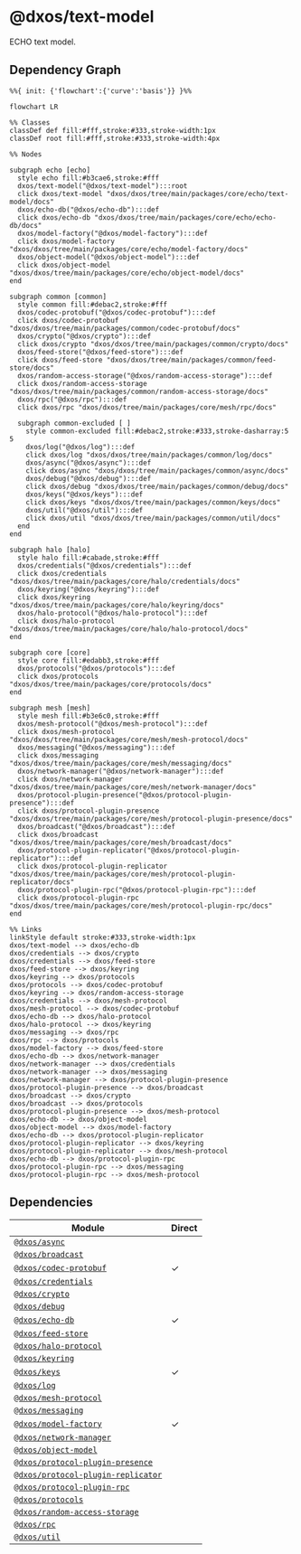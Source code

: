 # @dxos/text-model

ECHO text model.

## Dependency Graph

```mermaid
%%{ init: {'flowchart':{'curve':'basis'}} }%%

flowchart LR

%% Classes
classDef def fill:#fff,stroke:#333,stroke-width:1px
classDef root fill:#fff,stroke:#333,stroke-width:4px

%% Nodes

subgraph echo [echo]
  style echo fill:#b3cae6,stroke:#fff
  dxos/text-model("@dxos/text-model"):::root
  click dxos/text-model "dxos/dxos/tree/main/packages/core/echo/text-model/docs"
  dxos/echo-db("@dxos/echo-db"):::def
  click dxos/echo-db "dxos/dxos/tree/main/packages/core/echo/echo-db/docs"
  dxos/model-factory("@dxos/model-factory"):::def
  click dxos/model-factory "dxos/dxos/tree/main/packages/core/echo/model-factory/docs"
  dxos/object-model("@dxos/object-model"):::def
  click dxos/object-model "dxos/dxos/tree/main/packages/core/echo/object-model/docs"
end

subgraph common [common]
  style common fill:#debac2,stroke:#fff
  dxos/codec-protobuf("@dxos/codec-protobuf"):::def
  click dxos/codec-protobuf "dxos/dxos/tree/main/packages/common/codec-protobuf/docs"
  dxos/crypto("@dxos/crypto"):::def
  click dxos/crypto "dxos/dxos/tree/main/packages/common/crypto/docs"
  dxos/feed-store("@dxos/feed-store"):::def
  click dxos/feed-store "dxos/dxos/tree/main/packages/common/feed-store/docs"
  dxos/random-access-storage("@dxos/random-access-storage"):::def
  click dxos/random-access-storage "dxos/dxos/tree/main/packages/common/random-access-storage/docs"
  dxos/rpc("@dxos/rpc"):::def
  click dxos/rpc "dxos/dxos/tree/main/packages/core/mesh/rpc/docs"

  subgraph common-excluded [ ]
    style common-excluded fill:#debac2,stroke:#333,stroke-dasharray:5 5
    dxos/log("@dxos/log"):::def
    click dxos/log "dxos/dxos/tree/main/packages/common/log/docs"
    dxos/async("@dxos/async"):::def
    click dxos/async "dxos/dxos/tree/main/packages/common/async/docs"
    dxos/debug("@dxos/debug"):::def
    click dxos/debug "dxos/dxos/tree/main/packages/common/debug/docs"
    dxos/keys("@dxos/keys"):::def
    click dxos/keys "dxos/dxos/tree/main/packages/common/keys/docs"
    dxos/util("@dxos/util"):::def
    click dxos/util "dxos/dxos/tree/main/packages/common/util/docs"
  end
end

subgraph halo [halo]
  style halo fill:#cabade,stroke:#fff
  dxos/credentials("@dxos/credentials"):::def
  click dxos/credentials "dxos/dxos/tree/main/packages/core/halo/credentials/docs"
  dxos/keyring("@dxos/keyring"):::def
  click dxos/keyring "dxos/dxos/tree/main/packages/core/halo/keyring/docs"
  dxos/halo-protocol("@dxos/halo-protocol"):::def
  click dxos/halo-protocol "dxos/dxos/tree/main/packages/core/halo/halo-protocol/docs"
end

subgraph core [core]
  style core fill:#edabb3,stroke:#fff
  dxos/protocols("@dxos/protocols"):::def
  click dxos/protocols "dxos/dxos/tree/main/packages/core/protocols/docs"
end

subgraph mesh [mesh]
  style mesh fill:#b3e6c0,stroke:#fff
  dxos/mesh-protocol("@dxos/mesh-protocol"):::def
  click dxos/mesh-protocol "dxos/dxos/tree/main/packages/core/mesh/mesh-protocol/docs"
  dxos/messaging("@dxos/messaging"):::def
  click dxos/messaging "dxos/dxos/tree/main/packages/core/mesh/messaging/docs"
  dxos/network-manager("@dxos/network-manager"):::def
  click dxos/network-manager "dxos/dxos/tree/main/packages/core/mesh/network-manager/docs"
  dxos/protocol-plugin-presence("@dxos/protocol-plugin-presence"):::def
  click dxos/protocol-plugin-presence "dxos/dxos/tree/main/packages/core/mesh/protocol-plugin-presence/docs"
  dxos/broadcast("@dxos/broadcast"):::def
  click dxos/broadcast "dxos/dxos/tree/main/packages/core/mesh/broadcast/docs"
  dxos/protocol-plugin-replicator("@dxos/protocol-plugin-replicator"):::def
  click dxos/protocol-plugin-replicator "dxos/dxos/tree/main/packages/core/mesh/protocol-plugin-replicator/docs"
  dxos/protocol-plugin-rpc("@dxos/protocol-plugin-rpc"):::def
  click dxos/protocol-plugin-rpc "dxos/dxos/tree/main/packages/core/mesh/protocol-plugin-rpc/docs"
end

%% Links
linkStyle default stroke:#333,stroke-width:1px
dxos/text-model --> dxos/echo-db
dxos/credentials --> dxos/crypto
dxos/credentials --> dxos/feed-store
dxos/feed-store --> dxos/keyring
dxos/keyring --> dxos/protocols
dxos/protocols --> dxos/codec-protobuf
dxos/keyring --> dxos/random-access-storage
dxos/credentials --> dxos/mesh-protocol
dxos/mesh-protocol --> dxos/codec-protobuf
dxos/echo-db --> dxos/halo-protocol
dxos/halo-protocol --> dxos/keyring
dxos/messaging --> dxos/rpc
dxos/rpc --> dxos/protocols
dxos/model-factory --> dxos/feed-store
dxos/echo-db --> dxos/network-manager
dxos/network-manager --> dxos/credentials
dxos/network-manager --> dxos/messaging
dxos/network-manager --> dxos/protocol-plugin-presence
dxos/protocol-plugin-presence --> dxos/broadcast
dxos/broadcast --> dxos/crypto
dxos/broadcast --> dxos/protocols
dxos/protocol-plugin-presence --> dxos/mesh-protocol
dxos/echo-db --> dxos/object-model
dxos/object-model --> dxos/model-factory
dxos/echo-db --> dxos/protocol-plugin-replicator
dxos/protocol-plugin-replicator --> dxos/keyring
dxos/protocol-plugin-replicator --> dxos/mesh-protocol
dxos/echo-db --> dxos/protocol-plugin-rpc
dxos/protocol-plugin-rpc --> dxos/messaging
dxos/protocol-plugin-rpc --> dxos/mesh-protocol
```

## Dependencies

| Module | Direct |
|---|---|
| [`@dxos/async`](../../../../common/async/docs/README.md) |  |
| [`@dxos/broadcast`](../../../mesh/broadcast/docs/README.md) |  |
| [`@dxos/codec-protobuf`](../../../../common/codec-protobuf/docs/README.md) | &check; |
| [`@dxos/credentials`](../../../halo/credentials/docs/README.md) |  |
| [`@dxos/crypto`](../../../../common/crypto/docs/README.md) |  |
| [`@dxos/debug`](../../../../common/debug/docs/README.md) |  |
| [`@dxos/echo-db`](../../echo-db/docs/README.md) | &check; |
| [`@dxos/feed-store`](../../../../common/feed-store/docs/README.md) |  |
| [`@dxos/halo-protocol`](../../../halo/halo-protocol/docs/README.md) |  |
| [`@dxos/keyring`](../../../halo/keyring/docs/README.md) |  |
| [`@dxos/keys`](../../../../common/keys/docs/README.md) | &check; |
| [`@dxos/log`](../../../../common/log/docs/README.md) |  |
| [`@dxos/mesh-protocol`](../../../mesh/mesh-protocol/docs/README.md) |  |
| [`@dxos/messaging`](../../../mesh/messaging/docs/README.md) |  |
| [`@dxos/model-factory`](../../model-factory/docs/README.md) | &check; |
| [`@dxos/network-manager`](../../../mesh/network-manager/docs/README.md) |  |
| [`@dxos/object-model`](../../object-model/docs/README.md) |  |
| [`@dxos/protocol-plugin-presence`](../../../mesh/protocol-plugin-presence/docs/README.md) |  |
| [`@dxos/protocol-plugin-replicator`](../../../mesh/protocol-plugin-replicator/docs/README.md) |  |
| [`@dxos/protocol-plugin-rpc`](../../../mesh/protocol-plugin-rpc/docs/README.md) |  |
| [`@dxos/protocols`](../../../protocols/docs/README.md) |  |
| [`@dxos/random-access-storage`](../../../../common/random-access-storage/docs/README.md) |  |
| [`@dxos/rpc`](../../../../common/rpc/docs/README.md) |  |
| [`@dxos/util`](../../../../common/util/docs/README.md) |  |
